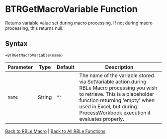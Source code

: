 # BTRGetMacroVariable Function

Returns variable value set during macro processing.  If not during macro processing, this returns null.

## Syntax

```excel
=BTRGetMacroVariable(name)
```

Parameter | Type | Default | Description
---|---|---|---
`name` | String | `""` | The name of the variable stored via SetVariable action during RBLe Macro processing you wish to retrieve.  This is a placeholder function returning 'empty' when used in Excel, but during ProcessWorkbook execution it evaluates properly.

[Back to RBLe Macro](RBLeRBLeMacro.md) | [Back to All RBLe Functions](RBLe.md#function-documentation)